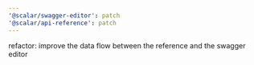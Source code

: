 ```yaml
---
'@scalar/swagger-editor': patch
'@scalar/api-reference': patch
---
```


refactor: improve the data flow between the reference and the swagger editor
